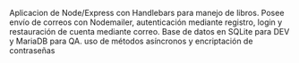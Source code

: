 Aplicacion de Node/Express con Handlebars para manejo de libros. Posee envío de correos con Nodemailer, autenticación mediante registro, login y restauración de cuenta mediante correo. Base de datos en SQLite para DEV y MariaDB para QA. uso de métodos asíncronos y encriptación de contraseñas
